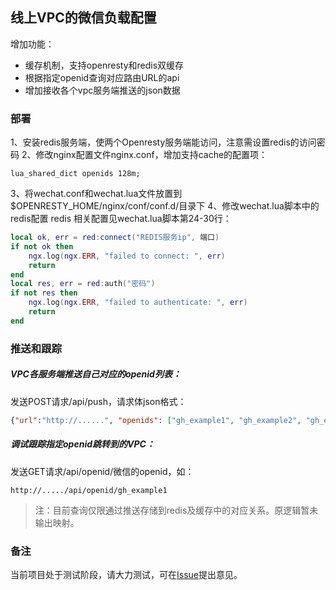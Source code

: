 
线上VPC的微信负载配置
---



增加功能：
- 缓存机制，支持openresty和redis双缓存
- 根据指定openid查询对应路由URL的api
- 增加接收各个vpc服务端推送的json数据


### 部署
1、安装redis服务端，使两个Openresty服务端能访问，注意需设置redis的访问密码
2、修改nginx配置文件nginx.conf，增加支持cache的配置项：
```
lua_shared_dict openids 128m;
```
3、将wechat.conf和wechat.lua文件放置到$OPENRESTY_HOME/nginx/conf/conf.d/目录下
4、修改wechat.lua脚本中的redis配置
redis 相关配置见wechat.lua脚本第24-30行：
```lua
local ok, err = red:connect("REDIS服务ip", 端口)
if not ok then
    ngx.log(ngx.ERR, "failed to connect: ", err)
    return
end
local res, err = red:auth("密码")
if not res then
    ngx.log(ngx.ERR, "failed to authenticate: ", err)
    return
end
```



### 推送和跟踪

##### VPC各服务端推送自己对应的openid列表：

发送POST请求/api/push，请求体json格式：

```json
{"url":"http://......", "openids": ["gh_example1", "gh_example2", "gh_example3"]}
```



##### 调试跟踪指定openid跳转到的VPC：

发送GET请求/api/openid/微信的openid，如：

```shell
http://...../api/openid/gh_example1
```

> 注：目前查询仅限通过推送存储到redis及缓存中的对应关系。原逻辑暂未输出映射。



### 备注

当前项目处于测试阶段，请大力测试，可在[Issue](http://git.xiaoneng.cn/fengxu/wechat.conf/issues)提出意见。

